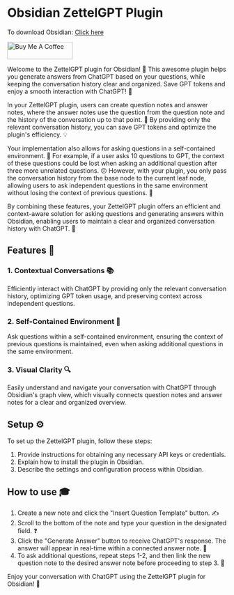 # Obsidian ZettelGPT Plugin

To download Obsidian: [Click here](https://www.obsidian.md)

<a href="https://www.buymeacoffee.com/Overraddit" target="_blank"><img src="https://cdn.buymeacoffee.com/buttons/v2/default-yellow.png" alt="Buy Me A Coffee" style="height: 40px !important;width: 150px !important;"></a>

Welcome to the ZettelGPT plugin for Obsidian! 🎉 This awesome plugin helps you generate answers from ChatGPT based on your questions, while keeping the conversation history clear and organized. Save GPT tokens and enjoy a smooth interaction with ChatGPT! 🚀

In your ZettelGPT plugin, users can create question notes and answer notes, where the answer notes use the question from the question note and the history of the conversation up to that point. 📝 By providing only the relevant conversation history, you can save GPT tokens and optimize the plugin's efficiency. 💡

Your implementation also allows for asking questions in a self-contained environment. 🏡 For example, if a user asks 10 questions to GPT, the context of these questions could be lost when asking an additional question after three more unrelated questions. 😕 However, with your plugin, you only pass the conversation history from the base node to the current leaf node, allowing users to ask independent questions in the same environment without losing the context of previous questions. 🌟

By combining these features, your ZettelGPT plugin offers an efficient and context-aware solution for asking questions and generating answers within Obsidian, enabling users to maintain a clear and organized conversation history with ChatGPT. 🤖


## Features 🌟

### 1. Contextual Conversations 📚

Efficiently interact with ChatGPT by providing only the relevant conversation history, optimizing GPT token usage, and preserving context across independent questions.

### 2. Self-Contained Environment 🏡

Ask questions within a self-contained environment, ensuring the context of previous questions is maintained, even when asking additional questions in the same environment.

### 3. Visual Clarity 🔍

Easily understand and navigate your conversation with ChatGPT through Obsidian's graph view, which visually connects question notes and answer notes for a clear and organized overview.

## Setup ⚙️

To set up the ZettelGPT plugin, follow these steps:

1. Provide instructions for obtaining any necessary API keys or credentials.
2. Explain how to install the plugin in Obsidian.
3. Describe the settings and configuration process within Obsidian.

## How to use 🎓

1. Create a new note and click the "Insert Question Template" button. ✍️
2. Scroll to the bottom of the note and type your question in the designated field. ❓
3. Click the "Generate Answer" button to receive ChatGPT's response. The answer will appear in real-time within a connected answer note. 🤖
4. To ask additional questions, repeat steps 1-2, and then link the new question note to the desired answer note before proceeding to step 3. 🔄

Enjoy your conversation with ChatGPT using the ZettelGPT plugin for Obsidian! 🎈

